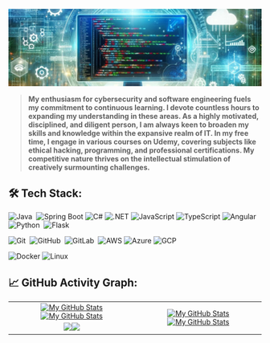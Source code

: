[![](header2.jpg)](#)

> <b>My enthusiasm for cybersecurity and software engineering fuels my commitment to continuous learning. I devote countless hours to expanding my understanding in these areas. As a highly motivated, disciplined, and diligent person, I am always keen to broaden my skills and knowledge within the expansive realm of IT. In my free time, I engage in various courses on Udemy, covering subjects like ethical hacking, programming, and professional certifications. My competitive nature thrives on the intellectual stimulation of creatively surmounting challenges.</b>

## 🛠️ Tech Stack:
![Java](https://img.shields.io/badge/-Java-000?style=flat&logo=openjdk&logoColor=FFA518)&nbsp;
![Spring Boot](https://img.shields.io/badge/-Spring%20Boot-000?style=flat&logo=SpringBoot)
![C#](https://img.shields.io/badge/-C%23-000?style=flat&logo=c-sharp)
![.NET](https://img.shields.io/badge/-.NET-000?style=flat&logo=.net)
![JavaScript](https://img.shields.io/badge/-JavaScript-000?style=flat&logo=javascript)
![TypeScript](https://img.shields.io/badge/-TypeScript-000?style=flat&logo=typescript)
![Angular](https://img.shields.io/badge/-Angular-000?style=flat&logo=angular)&nbsp;
![Python](https://img.shields.io/badge/-Python-000?style=flat&logo=python)&nbsp;
![Flask](https://img.shields.io/badge/-Flask-000?style=flat&logo=flask)

![Git](https://img.shields.io/badge/-Git-000?style=flat&logo=git)&nbsp;
![GitHub](https://img.shields.io/badge/-GitHub-000?style=flat&logo=github)&nbsp;
![GitLab](https://img.shields.io/badge/-GitLab-000?style=flat&logo=gitlab)&nbsp;
![AWS](https://img.shields.io/badge/-AWS-000?style=flat&logo=amazon-aws)
![Azure](https://img.shields.io/badge/-Azure-000?style=flat&logo=microsoft-azure)
![GCP](https://img.shields.io/badge/-GCP-000?style=flat&logo=google-cloud)

![Docker](https://img.shields.io/badge/-Docker-000?style=flat&logo=Docker)
![Linux](https://img.shields.io/badge/-Linux-000?style=flat&logo=linux)



## 📈 GitHub Activity Graph:

<table>
    <tr>
        <td align="center"><a href="https://github.com/The-Hustler-Hattab#gh-light-mode-only"><img src="https://github-readme-stats.vercel.app/api?username=The-Hustler-Hattab&show_icons=true&theme=default&include_all_commits=true#gh-light-mode-only" alt="My GitHub Stats"/></a><a href="https://github.com/The-Hustler-Hattab#gh-dark-mode-only"><img src="https://github-readme-stats.vercel.app/api?username=The-Hustler-Hattab&show_icons=true&theme=tokyonight&include_all_commits=true#gh-dark-mode-only" alt="My GitHub Stats"/></a></td>
        <td rowspan="2" align="center"><a href="https://github.com/The-Hustler-Hattab#gh-light-mode-only"><img src="https://github-readme-stats.vercel.app/api/top-langs/?username=The-Hustler-Hattab&theme=default&langs_count=8#gh-light-mode-only" alt="My GitHub Stats"/></a><a href="https://github.com/The-Hustler-Hattab#gh-dark-mode-only"><img src="https://github-readme-stats.vercel.app/api/top-langs/?username=The-Hustler-Hattab&theme=tokyonight&langs_count=8#gh-dark-mode-only" alt="My GitHub Stats"/></a></td>
    </tr>
    <tr>
        <td align="center"><a href="https://github.com/The-Hustler-Hattab#gh-light-mode-only"><img src="https://github-readme-streak-stats.herokuapp.com/?user=The-Hustler-Hattab&theme=default"/></a><a href="https://github.com/The-Hustler-Hattab#gh-dark-mode-only"><img src="https://github-readme-streak-stats.herokuapp.com/?user=The-Hustler-Hattab&theme=tokyonight"/></a></td>
    </tr>
</table>
